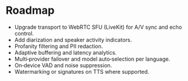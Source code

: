 # Roadmap

- Upgrade transport to WebRTC SFU (LiveKit) for A/V sync and echo control.
- Add diarization and speaker activity indicators.
- Profanity filtering and PII redaction.
- Adaptive buffering and latency analytics.
- Multi‑provider failover and model auto‑selection per language.
- On‑device VAD and noise suppression.
- Watermarking or signatures on TTS where supported.

